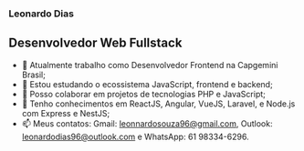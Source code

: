### Leonardo Dias

## Desenvolvedor Web Fullstack 


- 🔭 Atualmente trabalho como Desenvolvedor Frontend na Capgemini Brasil;
- 🌱 Estou estudando o ecossistema JavaScript, frontend e backend;
- 👯 Posso colaborar em projetos de tecnologias PHP e JavaScript;
- 💬 Tenho conhecimentos em ReactJS, Angular, VueJS, Laravel, e Node.js com Express e NestJS;
- 📫 Meus contatos: Gmail: leonnardosouza96@gmail.com, Outlook: leonardodias96@outlook.com e WhatsApp: 61 98334-6296.
